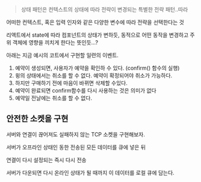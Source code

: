  > 상태 패턴은 컨텍스트의 상태에 따라 전략이 변경되는 특별한 전략 패턴..따라

 어떠한 컨텍스트, 혹은 입력 인자와 같은 다양한 변수에 따라 전략을 선택한다는 것

 리액트에서 state에 따라 컴포넌트의 상태가 변하듯, 동적으로 어떤 동작을 변경하고 주위 객체에 영향을 끼치게 한다는 뜻인듯...?


아래는 지금 예시의 코트에서 구현할 일련의 이벤트.

1. 예약이 생성되면, 사용자가 예약을 확인하 수 있다. (confirm() 함수의 실행)
2. 윙의 상태에서는 취소를 할 수 없다. 예약이 확정되어야 취소가 가능하다.
3. 하지만 구매하기 전에 마음이 바뀌면 삭제할 수있다.
4. 예약이 완료되면 confirm함수를 다시 사용하는 것은 의미가 없다
5. 예약일 전날에는 취소를 할 수 없다. 

## 안전한 소켓을 구현

서버와 연결이 끊어져도 실패하지 않는 TCP 소켓을 구현해보자.

서버가 오프라인 상태인 동한 전송된 모든 데이터를 큐에 넣은 뒤

연결이 다시 설정되는 즉시 다시 전송

서버가 다운되면 다시 온라인 상태가 될 때까지 이 데이터를 로컬 큐에 담는다. 

